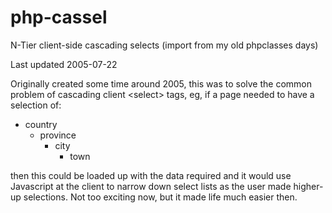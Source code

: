 # php-cassel
N-Tier client-side cascading selects (import from my old phpclasses days)

Last updated 2005-07-22

Originally created some time around 2005, this was to solve the
common problem of cascading client &lt;select&gt; tags, eg, if a page
needed to have a selection of:

- country
    - province
        - city
            - town

then this could be loaded up with the data required and
it would use Javascript at the client to narrow down select lists
as the user made higher-up selections. Not too exciting now, but
it made life much easier then.
